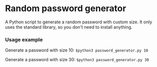 # Random password generator

A Python script to generate a random password with custom size.
It only uses the standard library, so you don't need to install anything.

### Usage example

Generate a password with size 10:
`$python3 password_generator.py 10`

Generate a password with size 30:
`$python3 password_generator.py 30`

